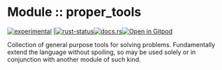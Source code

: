 <!-- {{# generate.module_header{} #}} -->

# Module :: proper_tools
<!--{ generate.module_header.start() }-->
 [![experimental](https://raster.shields.io/static/v1?label=&message=experimental&color=orange)](https://github.com/emersion/stability-badges#experimental) |[![rust-status](https://github.com/Wandalen/wTools/actions/workflows/module_proper_tools_push.yml/badge.svg)](https://github.com/Wandalen/wTools/actions/workflows/module_proper_tools_push.yml)[![docs.rs](https://img.shields.io/docsrs/proper_tools?color=e3e8f0&logo=docs.rs)](https://docs.rs/proper_tools)[![Open in Gitpod](https://raster.shields.io/static/v1?label=try&message=online&color=eee&logo=gitpod&logoColor=eee)](https://gitpod.io/#RUN_PATH=.,SAMPLE_FILE=sample%2Frust%2Fproper_tools_trivial%2Fsrc%2Fmain.rs,RUN_POSTFIX=--example%20proper_tools_trivial/https://github.com/Wandalen/wTools)
<!--{ generate.module_header.end }-->

Collection of general purpose tools for solving problems. Fundamentally extend the language without spoiling, so may be used solely or in conjunction with another module of such kind.

<!-- ### Basic use-case

```rust
use proper_tools::*;

fn main()
{
}
```

### To add to your project

```bash
cargo add proper_tools
```

### Try out from the repository

``` shell test
git clone https://github.com/Wandalen/wTools
cd wTools
cargo run --example proper_tools_trivial
cargo run
``` -->
